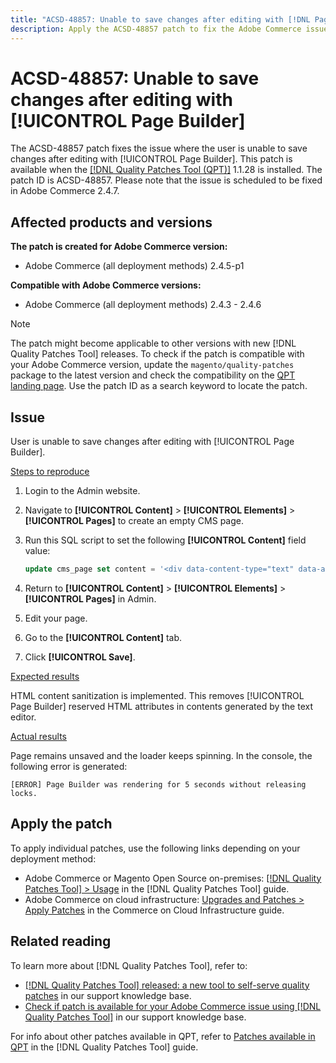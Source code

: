 ```yaml
---
title: "ACSD-48857: Unable to save changes after editing with [!DNL Page Builder]"
description: Apply the ACSD-48857 patch to fix the Adobe Commerce issue where the user is unable to save changes after editing with [!DNL Page Builder].
---
```

# ACSD-48857: Unable to save changes after editing with [!UICONTROL Page Builder]

The ACSD-48857 patch fixes the issue where the user is unable to save changes after editing with [!UICONTROL Page Builder]. This patch is available when the [[!DNL Quality Patches Tool (QPT)]](/help/announcements/adobe-commerce-announcements/magento-quality-patches-released-new-tool-to-self-serve-quality-patches.md) 1.1.28 is installed. The patch ID is ACSD-48857. Please note that the issue is scheduled to be fixed in Adobe Commerce 2.4.7.

## Affected products and versions

**The patch is created for Adobe Commerce version:**

* Adobe Commerce (all deployment methods) 2.4.5-p1

**Compatible with Adobe Commerce versions:**

* Adobe Commerce (all deployment methods) 2.4.3 - 2.4.6

>[!NOTE]
>
>The patch might become applicable to other versions with new [!DNL Quality Patches Tool] releases. To check if the patch is compatible with your Adobe Commerce version, update the `magento/quality-patches` package to the latest version and check the compatibility on the [QPT landing page](https://experienceleague.adobe.com/tools/commerce-quality-patches/index.html). Use the patch ID as a search keyword to locate the patch.

## Issue

User is unable to save changes after editing with [!UICONTROL Page Builder].

<u>Steps to reproduce</u>

1. Login to the Admin website.
1. Navigate to **[!UICONTROL Content]** > **[!UICONTROL Elements]** > **[!UICONTROL Pages]** to create an empty CMS page.
1. Run this SQL script to set the following **[!UICONTROL Content]** field value:

    ```SQL
    update cms_page set content = '<div data-content-type="text" data-appearance="default" data-element="main"><h4 style="text-align: center;" contenteditable="true" data-placeholder="Edit Heading Text" data-content-type="heading" data-appearance="default" data-element="main">THE RULES</h4></div>' where page_id=8;
    ```

1. Return to **[!UICONTROL Content]** > **[!UICONTROL Elements]** > **[!UICONTROL Pages]** in Admin.
1. Edit your page.
1. Go to the **[!UICONTROL Content]** tab.
1. Click **[!UICONTROL Save]**.

<u>Expected results</u>

HTML content sanitization is implemented. This removes [!UICONTROL Page Builder] reserved HTML attributes in contents generated by the text editor.

<u>Actual results</u>

Page remains unsaved and the loader keeps spinning. In the console, the following error is generated:

```
[ERROR] Page Builder was rendering for 5 seconds without releasing locks.
```

## Apply the patch

To apply individual patches, use the following links depending on your deployment method:

* Adobe Commerce or Magento Open Source on-premises: [[!DNL Quality Patches Tool] > Usage](https://experienceleague.adobe.com/docs/commerce-operations/tools/quality-patches-tool/usage.html) in the [!DNL Quality Patches Tool] guide.
* Adobe Commerce on cloud infrastructure: [Upgrades and Patches > Apply Patches](https://experienceleague.adobe.com/docs/commerce-cloud-service/user-guide/develop/upgrade/apply-patches.html) in the Commerce on Cloud Infrastructure guide.

## Related reading

To learn more about [!DNL Quality Patches Tool], refer to:

* [[!DNL Quality Patches Tool] released: a new tool to self-serve quality patches](/help/announcements/adobe-commerce-announcements/magento-quality-patches-released-new-tool-to-self-serve-quality-patches.md) in our support knowledge base.
* [Check if patch is available for your Adobe Commerce issue using [!DNL Quality Patches Tool]](/help/support-tools/patches-available-in-qpt-tool/check-patch-for-magento-issue-with-magento-quality-patches.md) in our support knowledge base.

For info about other patches available in QPT, refer to [Patches available in QPT](https://experienceleague.adobe.com/tools/commerce-quality-patches/index.html) in the [!DNL Quality Patches Tool] guide.